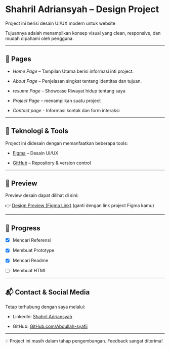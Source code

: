 # Shahril Adriansyah – Design Project



Project ini berisi desain UI/UX modern untuk website  

Tujuannya adalah menampilkan konsep visual yang clean, responsive, dan mudah dipahami oleh pengguna.  



---



## 📌 Pages

- *Home Page* – Tampilan Utama berisi informasi inti project.

- *About Page* – Penjelasan singkat tentang identitas dan tujuan.

- *resume Page* – Showcase Riwayat hidup tentang saya 

- *Project Page* – menampilkan suatu project

- *Contact page* - Informasi kontak dan form interaksi



---



## 🔧 Teknologi & Tools

Project ini didesain dengan memanfaatkan beberapa tools:

- [Figma](https://www.figma.com/proto/75upjyASezklwj3j8ulOow/protofolio?node-id=1-2) – Desain UI/UX

- [GitHub](https://github.com/shahriladriansyah/sahril) – Repository & version control



---



## 🎨 Preview

Preview desain dapat dilihat di sini:  

👉 [Design Preview (Figma Link)](https://www.figma.com/) (ganti dengan link project Figma kamu)



---



## 🚀 Progress

- [x] Mencari Referensi

- [x] Membuat Prototype

- [x] Mencari Readme

- [ ] Membuat HTML





---



## 📬 Contact & Social Media

Tetap terhubung dengan saya melalui:  

- LinkedIn: [Shahril Adriansyah](https://linkedin.com/)  

- GitHub: [GitHub.com/Abdullah-syafii](https://github.com/shahriladriansyah)  



---



💡 Project ini masih dalam tahap pengembangan. Feedback sangat diterima!
